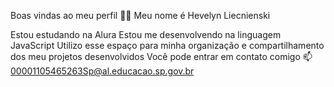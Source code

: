 Boas vindas ao meu perfil 💙💙
Meu nome é Hevelyn Liecnienski

Estou estudando na Alura
Estou me desenvolvendo na linguagem JavaScript
Utilizo esse espaço para minha organização e compartilhamento dos meu projetos desenvolvidos
Você pode entrar em contato comigo 📫
00001105465263Sp@al.educacao.sp.gov.br

